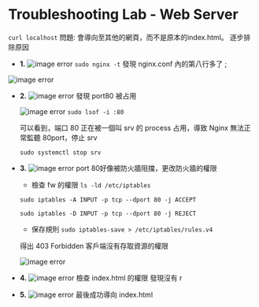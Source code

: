 # Troubleshooting Lab - Web Server

```curl localhost```
問題: 會導向至其他的網頁，而不是原本的index.html。 逐步排除原因

* **1.** 
  ![image error](https://github.com/yumyuu/git-practice/blob/main/image/hw9-troubleshooting/1.png)
  ```sudo nginx -t```
  發現 nginx.conf 內的第八行多了 ; 

![image error](https://github.com/yumyuu/git-practice/blob/main/image/hw9-troubleshooting/2.png)

* **2.** 
  ![image error](https://github.com/yumyuu/git-practice/blob/main/image/hw9-troubleshooting/3.png)
  發現 port80 被占用

  ![image error](https://github.com/yumyuu/git-practice/blob/main/image/hw9-troubleshooting/4.png)
  ```sudo lsof -i :80```

  可以看到，端口 80 正在被一個叫 srv 的 process 占用，導致 Nginx 無法正常監聽 80port，停止 srv

  ```sudo systemctl stop srv```

* **3.**
  ![image error](https://github.com/yumyuu/git-practice/blob/main/image/hw9-troubleshooting/5.png)
  port 80好像被防火牆阻擋，更改防火牆的權限

  * 檢查 fw 的權限
  ```ls -ld /etc/iptables```

  ```sudo iptables -A INPUT -p tcp --dport 80 -j ACCEPT```

  ```sudo iptables -D INPUT -p tcp --dport 80 -j REJECT```

  * 保存規則
  ```sudo iptables-save > /etc/iptables/rules.v4```

  得出 403 Forbidden 客戶端沒有存取資源的權限

  ![image error](https://github.com/yumyuu/git-practice/blob/main/image/hw9-troubleshooting/8.png)

* **4.** 
  ![image error](https://github.com/yumyuu/git-practice/blob/main/image/hw9-troubleshooting/6.png)
  檢查 index.html 的權限 發現沒有 r

* **5.**
  ![image error](https://github.com/yumyuu/git-practice/blob/main/image/hw9-troubleshooting/7.png)
  最後成功導向 index.html